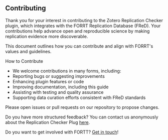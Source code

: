 ## Contributing

Thank you for your interest in contributing to the Zotero Replication Checker plugin, which integrates with the FORRT Replication Database (FReD). Your contributions help advance open and reproducible science by making replication evidence more discoverable.

This document outlines how you can contribute and align with FORRT's values and guidelines.

How to Contribute

- We welcome contributions in many forms, including:
- Reporting bugs or suggesting improvements
- Enhancing plugin features or code
- Improving documentation, including this guide
- Assisting with testing and quality assurance
- Supporting data curation efforts consistent with FReD standards

Please open issues or pull requests on our repository to propose changes.

Do you have more structured feedback? You can contact us anonymously about the Replication Checker Plug [here](https://tinyurl.com/y5evebv9).

Do you want to get involved with FORTT? [Get in touch](https://forrt.org/about/get-involved/)!
